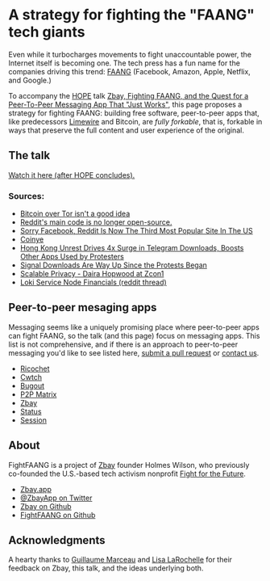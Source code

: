 # A strategy for fighting the "FAANG" tech giants

Even while it turbocharges movements to fight unaccountable power, the Internet itself is becoming one. The tech press has a fun name for the companies driving this trend: [FAANG](https://en.wikipedia.org/wiki/Big_Tech#FAANG) (Facebook, Amazon, Apple, Netflix, and Google.)  

To accompany the [HOPE](https://hope.net/) talk [Zbay, Fighting FAANG, and the Quest for a Peer-To-Peer Messaging App That "Just Works"](https://scheduler.hope.net/hope2020/talk/FWAUQM/), this page proposes a strategy for fighting FAANG: building free software, peer-to-peer apps that, like predecessors [Limewire](https://en.wikipedia.org/wiki/LimeWire) and Bitcoin, are *fully forkable*, that is, forkable in ways that preserve the full content and user experience of the original.

## The talk

[Watch it here (after HOPE concludes).](https://vimeo.com/444081020)

### Sources:

* [Bitcoin over Tor isn't a good idea](https://arxiv.org/abs/1410.6079)
* [Reddit's main code is no longer open-source.](https://www.reddit.com/r/programming/comments/6xh3xp/reddits_main_code_is_no_longer_opensource/)
* [Sorry Facebook, Reddit Is Now The Third Most Popular Site In The US](https://wersm.com/sorry-facebook-reddit-is-now-the-third-most-popular-site-in-the-us/)
* [Coinye](https://en.wikipedia.org/wiki/Coinye)
* [ Hong Kong Unrest Drives 4x Surge in Telegram Downloads, Boosts Other Apps Used by Protesters](https://sensortower.com/blog/hong-kong-protests-app-downloads)
* [Signal Downloads Are Way Up Since the Protests Began](https://www.nytimes.com/2020/06/11/style/signal-messaging-app-encryption-protests.html)
* [Scalable Privacy - Daira Hopwood at Zcon1](https://www.youtube.com/watch?v=HNSf2Bw_YmM)
* [Loki Service Node Financials (reddit thread)](https://www.reddit.com/r/LokiProject/comments/hwg7ud/service_node_financials/)

## Peer-to-peer mesaging apps

Messaging seems like a uniquely promising place where peer-to-peer apps can fight FAANG, so the talk (and this page) focus on messaging apps. This list is not comprehensive, and if there is an approach to peer-to-peer messaging you'd like to see listed here, [submit a pull request](https://github.com/ZbayApp/fightfaang) or [contact us](mailto:h@zbay.llc).

* [Ricochet](https://ricochet.im)
* [Cwtch](https://cwtch.im/)
* [Bugout](https://chr15m.github.io/bugout/examples/messageboard.html)
* [P2P Matrix](https://matrix.org/blog/2020/06/02/introducing-p-2-p-matrix)
* [Zbay](https://zbay.app)
* [Status](https://status.im)
* [Session](https://getsession.org/)

## About

FightFAANG is a project of [Zbay](https://zbay.app) founder Holmes Wilson, who previously co-founded the U.S.-based tech activism nonprofit [Fight for the Future](https://fightforthefuture.org/).

* [Zbay.app](https://zbay.app)
* [@ZbayApp on Twitter](https://twitter.com/zbayapp)
* [Zbay on Github](https://github.com/ZbayApp/zbay)
* [FightFAANG on Github](https://github.com/ZbayApp/fightfaang)

## Acknowledgments

A hearty thanks to [Guillaume Marceau](http://gmarceau.qc.ca/) and [Lisa LaRochelle](https://github.com/Lilaro) for their feedback on Zbay, this talk, and the ideas underlying both.
